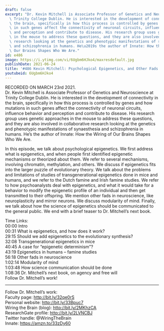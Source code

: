 ```yaml
---
draft: false
excerpt: "Dr. Kevin Mitchell is Associate Professor of Genetics and Neuroscience at\
  \ Trinity College Dublin. He is interested in the development of connectivity in\
  \ the brain, specifically in how this process is controlled by genes and how mutations\
  \ in such genes affect the connectivity of neuronal circuits, influence behavior\
  \ and perception and contribute to disease. His research group uses genetic approaches\
  \ in the mouse to address these questions, and they are also involved in collaborative\
  \ research looking at the genetics and phenotypic manifestations of synaesthesia\
  \ and schizophrenia in humans. He\u2019s the author of Innate: How the Wiring of\
  \ Our Brains Shapes Who We Are."
id: e486
image: https://i.ytimg.com/vi/6Ugbm6HJko4/maxresdefault.jpg
publishDate: 2021-06-24
title: '#486 Kevin Mitchell: Psychological Epigenetics, and Other Fads in Neuroscience'
youtubeid: 6Ugbm6HJko4
---
```

RECORDED ON MARCH 23rd 2021.  
Dr. Kevin Mitchell is Associate Professor of Genetics and Neuroscience at Trinity College Dublin. He is interested in the development of connectivity in the brain, specifically in how this process is controlled by genes and how mutations in such genes affect the connectivity of neuronal circuits, influence behavior and perception and contribute to disease. His research group uses genetic approaches in the mouse to address these questions, and they are also involved in collaborative research looking at the genetics and phenotypic manifestations of synaesthesia and schizophrenia in humans. He’s the author of Innate: How the Wiring of Our Brains Shapes Who We Are.

In this episode, we talk about psychological epigenetics. We first address what is epigenetics, and when people first identified epigenetic mechanisms or theorized about them. We refer to several mechanisms, involving chromatin, methylation, and others. We discuss if epigenetics fits into the larger puzzle of evolutionary theory. We talk about the problems and limitations of studies of transgenerational epigenetics done in mice and humans, and we refer to the Dutch famine and Irish famine studies. We refer to how psychoanalysts deal with epigenetics, and what it would take for a behavior to modify the epigenetic profile of an individual and then get transmitted to their offspring. We mention other fads in neuroscience, like neuroplasticity and mirror neurons. We discuss modularity of mind. Finally, we talk about how the science of epigenetics should be communicated to the general public. We end with a brief teaser to Dr. Mitchell’s next book.

Time Links:  
00:00 Intro  
00:31  What is epigenetics, and how does it work?  
29:15  Should we add epigenetics to the evolutionary synthesis?  
32:08  Transgenerational epigenetics in mice  
40:45  A case for “epigenetic determinism”?  
43:19  Epigenetics in humans – famine studies  
56:18  Other fads in neuroscience  
1:02:14  Modularity of mind  
1:03:48  How science communication should be done  
1:08:36  Dr. Mitchell’s next book, on agency and free will  
  Follow Dr. Mitchell’s work!

---

Follow Dr. Mitchell’s work:  
Faculty page: http://bit.ly/32qe0rS  
Personal website: http://bit.ly/33Bpuc7  
Wiring the Brain (blog): http://bit.ly/2MKhzCA  
ResearchGate profile: http://bit.ly/2LVNCBJ  
Twitter handle: @WiringTheBrain  
Innate: https://amzn.to/33zDy60
